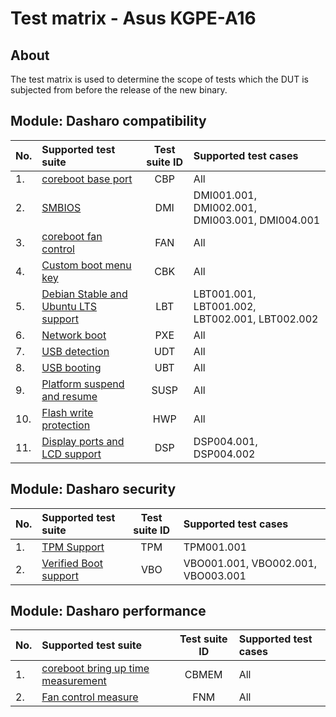 # Test matrix - Asus KGPE-A16

## About

The test matrix is used to determine the scope of tests which the DUT is
subjected from before the release of the new binary.

## Module: Dasharo compatibility

| No.  | Supported test suite                              | Test suite ID | Supported test cases                 |
|:-----|:--------------------------------------------------|:-------------:|:-------------------------------------|
| 1.   | [coreboot base port][CBP]                         | CBP           | All                                  |
| 2.   | [SMBIOS][DMI]                                     | DMI           | DMI001.001, DMI002.001, DMI003.001, DMI004.001|
| 3.   | [coreboot fan control][FAN]                       | FAN           | All                                  |
| 4.   | [Custom boot menu key][CBK]                       | CBK           | All                                  |
| 5.   | [Debian Stable and Ubuntu LTS support][LBT]       | LBT           | LBT001.001, LBT001.002, LBT002.001, LBT002.002|
| 6.   | [Network boot][PXE]                               | PXE           | All                                  |
| 7.   | [USB detection][UDT]                              | UDT           | All                                  |
| 8.   | [USB booting][UBT]                                | UBT           | All                                  |
| 9.   | [Platform suspend and resume][SUSP]               | SUSP          | All                                  |
| 10.  | [Flash write protection][HWP]                     | HWP           | All                                  |
| 11.  | [Display ports and LCD support][DSP]              | DSP           | DSP004.001, DSP004.002               |

[CBP]: ../../unified-test-documentation/dasharo-compatibility/100-coreboot-base-port.md
[DMI]: ../../unified-test-documentation/dasharo-compatibility/31L-smbios.md
[FAN]: ../../unified-test-documentation/dasharo-compatibility/S31-coreboot-fan-control.md
[CBK]: ../../unified-test-documentation/dasharo-compatibility/303-custom-boot-menu-key.md
[LBT]: ../../unified-test-documentation/dasharo-compatibility/308-debian-stable-and-ubuntu-lts-support.md
[PXE]: ../../unified-test-documentation/dasharo-compatibility/315-network-boot.md
[UDT]: ../../unified-test-documentation/dasharo-compatibility/31O-usb-detect.md
[UBT]: ../../unified-test-documentation/dasharo-compatibility/31N-usb-boot.md
[SUSP]: ../../unified-test-documentation/dasharo-compatibility/31M-platform-suspend-and-resume.md
[HWP]: ../../unified-test-documentation/dasharo-compatibility/31P-flash-write-protection.md
[DSP]: ../../unified-test-documentation/dasharo-compatibility/31E-display-ports-and-lcd.md

## Module: Dasharo security

| No.  | Supported test suite                              | Test suite ID | Supported test cases                 |
|:-----|:--------------------------------------------------|:-------------:|:-------------------------------------|
| 1.   | [TPM Support][TPM]                                | TPM           | TPM001.001                           |
| 2.   | [Verified Boot support][VBO]                      | VBO           | VBO001.001, VBO002.001, VBO003.001   |

[TPM]: ../../unified-test-documentation/dasharo-security/200-tpm-support.md
[VBO]: ../../unified-test-documentation/dasharo-security/201-verified-boot.md

## Module: Dasharo performance

| No.  | Supported test suite                              | Test suite ID | Supported test cases                 |
|:-----|:--------------------------------------------------|:-------------:|:-------------------------------------|
| 1.   | [coreboot bring up time measurement][CBMEM]       | CBMEM         | All                                  |
| 2.   | [Fan control measure][FNM]                        | FNM           | All                                  |

[CBMEM]: ../../unified-test-documentation/dasharo-performance/400-coreboot-boot-measure.md
[FNM]: ../../unified-test-documentation/dasharo-performance/405-fan-control-measure.md
